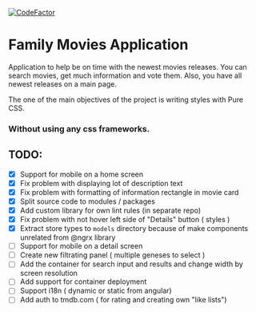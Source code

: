 [![CodeFactor](https://www.codefactor.io/repository/github/wojcikmm/movie-space/badge)](https://www.codefactor.io/repository/github/wojcikmm/movie-space)
# Family Movies Application

Application to help be on time with the newest movies releases. 
You can search movies, get much information and vote them.
Also, you have all newest releases on a main page.

The one of the main objectives of the project is writing styles with Pure CSS. 

### Without using any css frameworks.

## TODO:
- [x] Support for mobile on a home screen  
- [x] Fix problem with displaying lot of description text
- [x] Fix problem with formatting of information rectangle in movie card
- [x] Split source code to modules / packages
- [x] Add custom library for own lint rules (in separate repo)
- [x] Fix problem with not hover left side of "Details" button ( styles )
- [x] Extract store types to `models` directory because of make components unrelated from @ngrx library
- [ ] Support for mobile on a detail screen
- [ ] Create new filtrating panel ( multiple geneses to select )
- [ ] Add the container for search input and results and change width by screen resolution
- [ ] Add support for container deployment
- [ ] Support i18n ( dynamic or static from angular)
- [ ] Add auth to tmdb.com ( for rating and creating own "like lists")
